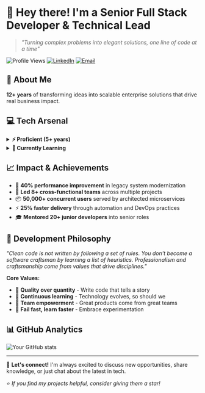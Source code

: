# 👋 Hey there! I'm a Senior Full Stack Developer & Technical Lead
> *"Turning complex problems into elegant solutions, one line of code at a time"*

![Profile Views](https://komarev.com/ghpvc/?username=mohammed-fullstack-89&color=blue) 
[![LinkedIn](https://img.shields.io/badge/-LinkedIn-0077B5?style=flat&logo=linkedin&logoColor=white)](your-linkedin-url)
[![Email](https://img.shields.io/badge/-Email-D14836?style=flat&logo=gmail&logoColor=white)](mailto:your-email)

## 🚀 About Me
**12+ years** of transforming ideas into scalable enterprise solutions that drive real business impact.

## 💻 Tech Arsenal

<details>
<summary><b>⚡ Proficient (5+ years)</b></summary>

![JavaScript](https://img.shields.io/badge/-JavaScript-F7DF1E?style=flat&logo=javascript&logoColor=black)
![Angular](https://img.shields.io/badge/-Angular-DD0031?style=flat&logo=angular&logoColor=white)
![Java](https://img.shields.io/badge/-Java-007396?style=flat&logo=java&logoColor=white)
![Spring Boot](https://img.shields.io/badge/-Spring%20Boot-6DB33F?style=flat&logo=spring&logoColor=white)
![Node.js](https://img.shields.io/badge/-Node.js-339933?style=flat&logo=nodedotjs&logoColor=white)
![React](https://img.shields.io/badge/-React-61DAFB?style=flat&logo=react&logoColor=black)
![AWS](https://img.shields.io/badge/-AWS-232F3E?style=flat&logo=amazon-aws&logoColor=white)
![MySQL](https://img.shields.io/badge/-MySQL-4479A1?style=flat&logo=mysql&logoColor=white)
![Docker](https://img.shields.io/badge/-Docker-2496ED?style=flat&logo=docker&logoColor=white)

</details>

<details>
<summary><b>🌱 Currently Learning</b></summary>

![Go](https://img.shields.io/badge/-Go-00ADD8?style=flat&logo=go&logoColor=white)
![Expo](https://img.shields.io/badge/-Expo-000020?style=flat&logo=expo&logoColor=white)
![React Native](https://img.shields.io/badge/-React%20Native-61DAFB?style=flat&logo=react&logoColor=black)
![Kubernetes](https://img.shields.io/badge/-Kubernetes-326CE5?style=flat&logo=kubernetes&logoColor=white)

</details>

## 📈 Impact & Achievements
- 🚀 **40% performance improvement** in legacy system modernization
- 👥 **Led 8+ cross-functional teams** across multiple projects
- 📦 **50,000+ concurrent users** served by architected microservices
- ⚡ **25% faster delivery** through automation and DevOps practices
- 🎓 **Mentored 20+ junior developers** into senior roles

## 💭 Development Philosophy
*"Clean code is not written by following a set of rules. You don't become a software craftsman by learning a list of heuristics. Professionalism and craftsmanship come from values that drive disciplines."*

**Core Values:**
- 🎯 **Quality over quantity** - Write code that tells a story
- 🚀 **Continuous learning** - Technology evolves, so should we
- 🤝 **Team empowerment** - Great products come from great teams
- 🔄 **Fail fast, learn faster** - Embrace experimentation

## 📊 GitHub Analytics
![Your GitHub stats](https://github-readme-stats.vercel.app/api?username=mohammed-fullstack-89&show_icons=true&theme=radical)

---

💬 **Let's connect!** I'm always excited to discuss new opportunities, share knowledge, or just chat about the latest in tech. 

⭐ *If you find my projects helpful, consider giving them a star!*
